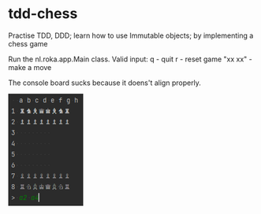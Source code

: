 # tdd-chess
Practise TDD, DDD; learn how to use Immutable objects; by implementing a chess game

Run the nl.roka.app.Main class.
Valid input:
  q - quit
  r - reset game
  "xx xx" - make a move 


The console board sucks because it doens't align properly.


![The chess console game board](./chess-console.png?raw=true "The chess console game board")

